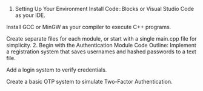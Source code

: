 1. Setting Up Your Environment
Install Code::Blocks or Visual Studio Code as your IDE.

Install GCC or MinGW as your compiler to execute C++ programs.

Create separate files for each module, or start with a single main.cpp file for simplicity.
2. Begin with the Authentication Module
Code Outline:
Implement a registration system that saves usernames and hashed passwords to a text file.

Add a login system to verify credentials.

Create a basic OTP system to simulate Two-Factor Authentication.
